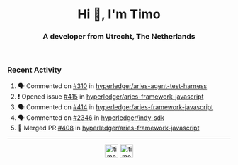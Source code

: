 <h1 align="center">Hi 👋, I'm Timo</h1>
<h3 align="center">A developer from Utrecht, The Netherlands</h3>
<br/>
<!-- https://github.com/rahuldkjain/github-profile-readme-generator --!>

<!--  <p align="left"><img src="https://github-readme-stats.vercel.app/api?username=timoglastra&show_icons=true&count_private=true&" alt="timoglastra" /></p> --!>

<!--
Github language stats
<p align="left"><img src="https://github-readme-stats.vercel.app/api/top-langs/?username=timoglastra&layout=compact" alt="timoglastra" /><p>
-->

<!-- Codestats language stats -->
<!-- <p align="left"><img src="https://codestats-readme.vercel.app/api/top-langs/?username=timoglastra&layout=compact&language_count=12" alt="timoglastra" /><p>    --!>
  
<h3>Recent Activity</h3>

<!--START_SECTION:activity-->
1. 🗣 Commented on [#310](https://github.com/hyperledger/aries-agent-test-harness/issues/310) in [hyperledger/aries-agent-test-harness](https://github.com/hyperledger/aries-agent-test-harness)
2. ❗️ Opened issue [#415](https://github.com/hyperledger/aries-framework-javascript/issues/415) in [hyperledger/aries-framework-javascript](https://github.com/hyperledger/aries-framework-javascript)
3. 🗣 Commented on [#414](https://github.com/hyperledger/aries-framework-javascript/issues/414) in [hyperledger/aries-framework-javascript](https://github.com/hyperledger/aries-framework-javascript)
4. 🗣 Commented on [#2346](https://github.com/hyperledger/indy-sdk/issues/2346) in [hyperledger/indy-sdk](https://github.com/hyperledger/indy-sdk)
5. 🎉 Merged PR [#408](https://github.com/hyperledger/aries-framework-javascript/pull/408) in [hyperledger/aries-framework-javascript](https://github.com/hyperledger/aries-framework-javascript)
<!--END_SECTION:activity-->

---

<p align="center">
<a href="https://twitter.com/timoglastra" target="blank"><img align="center" src="https://cdn.jsdelivr.net/npm/simple-icons@3.0.1/icons/twitter.svg" alt="timoglastra" height="30" width="30" /></a>
<a href="https://linkedin.com/in/timoglastra" target="blank"><img align="center" src="https://cdn.jsdelivr.net/npm/simple-icons@3.0.1/icons/linkedin.svg" alt="timoglastra" height="30" width="30" /></a>
</p>



